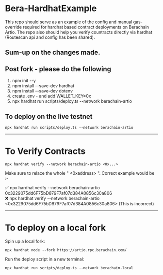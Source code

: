 # Bera-HardhatExample
This repo should serve as an example of the config and manual gas-override required for hardhat based contract deployments on Berachain Artio. The repo also should help you verify countracts directly via hardhat (Routescan api and config has been shared). 

## Sum-up on the changes made.


## Post fork - please do the following
1. npm init --y    
2. npm install --save-dev hardhat
3. npm install --save-dev dotenv
4. create .env - and add WALLET_KEY=0x
5. npx hardhat run scripts/deploy.ts --network berachain-artio


## To deploy on the live testnet

```shell
npx hardhat run scripts/deploy.ts --network berachain-artio
```

--- 
# To Verify Contracts 

```shell
npx hardhat verify --network berachain-artio <0x...>  
```

Make sure to relace the whole " <0xaddress> ". Correct example would be :-

✅ npx hardhat verify --network berachain-artio 0x3229075dd6F75bD879F7af07d384A0856c30a806 
<br>
❌ npx hardhat verify --network berachain-artio <0x3229075dd6F75bD879F7af07d384A0856c30a806> (This is incorrect) 


--- 


# To deploy on a local fork

Spin up a local fork:

```shell
npx hardhat node --fork https://artio.rpc.berachain.com/
```

Run the deploy script in a new terminal:

```shell
npx hardhat run scripts/deploy.ts --network berachain-local
```
